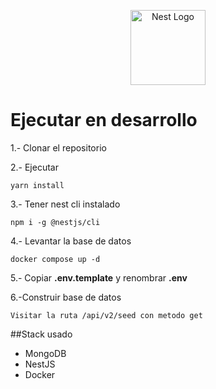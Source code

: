 <p align="center">
  <a href="http://nestjs.com/" target="blank"><img src="https://nestjs.com/img/logo-small.svg" width="120" alt="Nest Logo" /></a>
</p>

# Ejecutar en desarrollo

1.- Clonar el repositorio

2.- Ejecutar
```
yarn install
```

3.- Tener nest cli instalado
```
npm i -g @nestjs/cli
```

4.- Levantar la base de datos
```
docker compose up -d
```

5.- Copiar __.env.template__ y renombrar __.env__

6.-Construir base de datos
```
Visitar la ruta /api/v2/seed con metodo get
```

##Stack usado
* MongoDB
* NestJS
* Docker
